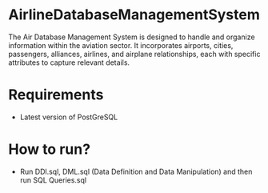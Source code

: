 # AirlineDatabaseManagementSystem
The Air Database Management System is designed to handle and organize information within the aviation sector. It incorporates airports, cities, passengers, alliances, airlines, and airplane relationships, each with specific attributes to capture relevant details. 

# Requirements
- Latest version of PostGreSQL

# How to run?
- Run DDl.sql, DML.sql (Data Definition and Data Manipulation) and then run SQL Queries.sql
